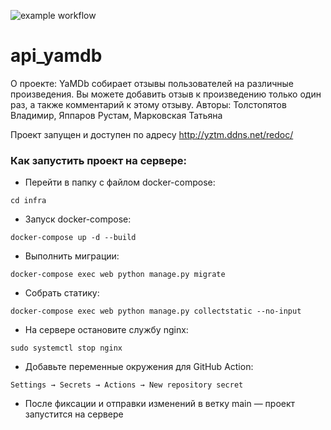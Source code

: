 ![example workflow](https://github.com/vtolstopyatov/yamdb_final/actions/workflows/yamdb_workflow.yaml/badge.svg)
# api_yamdb

О проекте: YaMDb собирает отзывы пользователей на различные произведения. 
Вы можете добавить отзыв к произведению только один раз, а также комментарий к этому отзыву.
Авторы: Толстопятов Владимир, Яппаров Рустам, Марковская Татьяна

Проект запущен и доступен по адресу http://yztm.ddns.net/redoc/

### Как запустить проект на сервере:

- Перейти в папку с файлом docker-compose:
```
cd infra
```
- Запуск docker-compose:
```
docker-compose up -d --build
```
- Выполнить миграции:
```
docker-compose exec web python manage.py migrate
```
- Собрать статику:
```
docker-compose exec web python manage.py collectstatic --no-input
```
- На сервере остановите службу nginx:
```
sudo systemctl stop nginx
```
- Добавьте переменные окружения для GitHub Action:
```
Settings → Secrets → Actions → New repository secret
```
- После фиксации и отправки изменений в ветку main — проект запустится на сервере
